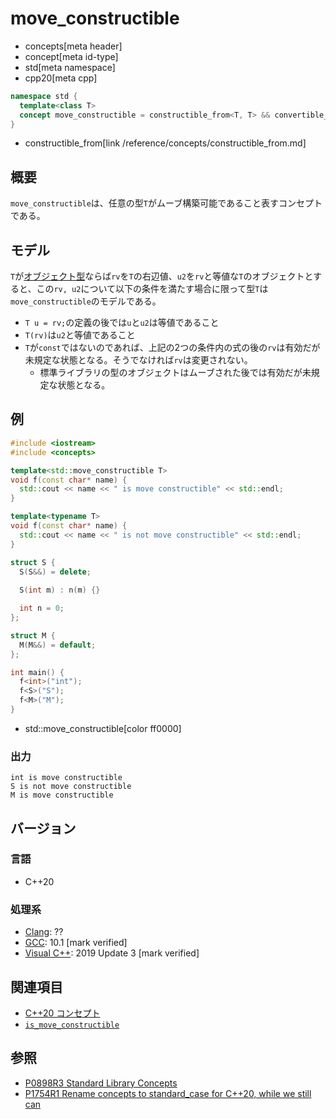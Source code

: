 # move_constructible
* concepts[meta header]
* concept[meta id-type]
* std[meta namespace]
* cpp20[meta cpp]

```cpp
namespace std {
  template<class T>
  concept move_constructible = constructible_from<T, T> && convertible_to<T, T>;
}
```
* constructible_from[link /reference/concepts/constructible_from.md]

## 概要

`move_constructible`は、任意の型`T`がムーブ構築可能であること表すコンセプトである。

## モデル

`T`が[オブジェクト型](/reference/type_traits/is_object.md)ならば`rv`を`T`の右辺値、`u2`を`rv`と等値な`T`のオブジェクトとすると、この`rv, u2`について以下の条件を満たす場合に限って型`T`は`move_constructible`のモデルである。

- `T u = rv;`の定義の後では`u`と`u2`は等値であること
- `T(rv)`は`u2`と等値であること
- `T`が`const`ではないのであれば、上記の2つの条件内の式の後の`rv`は有効だが未規定な状態となる。そうでなければ`rv`は変更されない。
    - 標準ライブラリの型のオブジェクトはムーブされた後では有効だが未規定な状態となる。

## 例
```cpp example
#include <iostream>
#include <concepts>

template<std::move_constructible T>
void f(const char* name) {
  std::cout << name << " is move constructible" << std::endl;
}

template<typename T>
void f(const char* name) {
  std::cout << name << " is not move constructible" << std::endl;
}

struct S {
  S(S&&) = delete;
  
  S(int m) : n(m) {}

  int n = 0;
};

struct M {
  M(M&&) = default;
};

int main() {
  f<int>("int");
  f<S>("S");
  f<M>("M");
}
```
* std::move_constructible[color ff0000]

### 出力
```
int is move constructible
S is not move constructible
M is move constructible
```

## バージョン
### 言語
- C++20

### 処理系
- [Clang](/implementation.md#clang): ??
- [GCC](/implementation.md#gcc): 10.1 [mark verified]
- [Visual C++](/implementation.md#visual_cpp): 2019 Update 3 [mark verified]

## 関連項目

- [C++20 コンセプト](/lang/cpp20/concepts.md)
- [`is_move_constructible`](/reference/type_traits/is_move_constructible.md)

## 参照

- [P0898R3 Standard Library Concepts](http://www.open-std.org/jtc1/sc22/wg21/docs/papers/2018/p0898r3.pdf)
- [P1754R1 Rename concepts to standard_case for C++20, while we still can](http://www.open-std.org/jtc1/sc22/wg21/docs/papers/2019/p1754r1.pdf)
